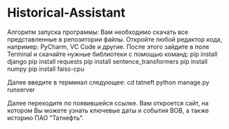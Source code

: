 # Historical-Assistant
Алгоритм запуска программы:
Вам необходимо скачать все представленные в репозитории файлы. Откройте любой редактор кода, например: PyCharm, VC Code и другие. После этого зайдите в поле Terminal и скачайте нужные библиотеки с помощью команд:
pip install django
pip install requests
pip install sentence_transformers
pip install numpy
pip install faiss-cpu

Далее введите в терминал следующее:
cd tatneft
python manage.py runserver

Далее переходите по появившейся ссылке. Вам откроется сайт, на котором Вы можете узнать ключевые даты и события ВОВ, а также историю ПАО "Татнефть".
